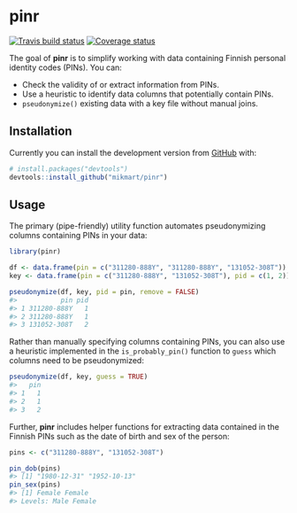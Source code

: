 
<!-- README.md is generated from README.Rmd. Please edit that file -->
pinr
====

[![Travis build status](https://travis-ci.org/mikmart/pinr.svg?branch=master)](https://travis-ci.org/mikmart/pinr) [![Coverage status](https://codecov.io/gh/mikmart/pinr/branch/master/graph/badge.svg)](https://codecov.io/github/mikmart/pinr?branch=master)

The goal of **pinr** is to simplify working with data containing Finnish personal identity codes (PINs). You can:

-   Check the validity of or extract information from PINs.
-   Use a heuristic to identify data columns that potentially contain PINs.
-   `pseudonymize()` existing data with a key file without manual joins.

Installation
------------

Currently you can install the development version from [GitHub](https://github.com/) with:

``` r
# install.packages("devtools")
devtools::install_github("mikmart/pinr")
```

Usage
-----

The primary (pipe-friendly) utility function automates pseudonymizing columns containing PINs in your data:

``` r
library(pinr)

df <- data.frame(pin = c("311280-888Y", "311280-888Y", "131052-308T"))
key <- data.frame(pin = c("311280-888Y", "131052-308T"), pid = c(1, 2))

pseudonymize(df, key, pid = pin, remove = FALSE)
#>           pin pid
#> 1 311280-888Y   1
#> 2 311280-888Y   1
#> 3 131052-308T   2
```

Rather than manually specifying columns containing PINs, you can also use a heuristic implemented in the `is_probably_pin()` function to `guess` which columns need to be pseudonymized:

``` r
pseudonymize(df, key, guess = TRUE)
#>   pin
#> 1   1
#> 2   1
#> 3   2
```

Further, **pinr** includes helper functions for extracting data contained in the Finnish PINs such as the date of birth and sex of the person:

``` r
pins <- c("311280-888Y", "131052-308T")

pin_dob(pins)
#> [1] "1980-12-31" "1952-10-13"
pin_sex(pins)
#> [1] Female Female
#> Levels: Male Female
```
